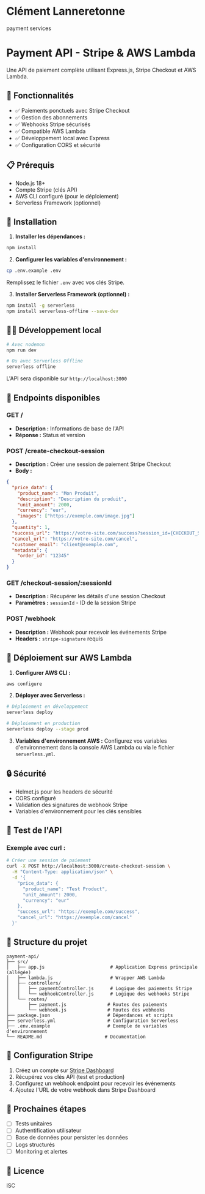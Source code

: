 # Clément Lanneretonne
payment services

# Payment API - Stripe & AWS Lambda

Une API de paiement complète utilisant Express.js, Stripe Checkout et AWS Lambda.

## 🚀 Fonctionnalités

- ✅ Paiements ponctuels avec Stripe Checkout
- ✅ Gestion des abonnements
- ✅ Webhooks Stripe sécurisés
- ✅ Compatible AWS Lambda
- ✅ Développement local avec Express
- ✅ Configuration CORS et sécurité

## 📋 Prérequis

- Node.js 18+
- Compte Stripe (clés API)
- AWS CLI configuré (pour le déploiement)
- Serverless Framework (optionnel)

## 🔧 Installation

1. **Installer les dépendances :**
```bash
npm install
```

2. **Configurer les variables d'environnement :**
```bash
cp .env.example .env
```
Remplissez le fichier `.env` avec vos clés Stripe.

3. **Installer Serverless Framework (optionnel) :**
```bash
npm install -g serverless
npm install serverless-offline --save-dev
```

## 🏃‍♂️ Développement local

```bash
# Avec nodemon
npm run dev

# Ou avec Serverless Offline
serverless offline
```

L'API sera disponible sur `http://localhost:3000`

## 📡 Endpoints disponibles

### GET /
- **Description :** Informations de base de l'API
- **Réponse :** Status et version

### POST /create-checkout-session
- **Description :** Créer une session de paiement Stripe Checkout
- **Body :**
```json
{
  "price_data": {
    "product_name": "Mon Produit",
    "description": "Description du produit",
    "unit_amount": 2000,
    "currency": "eur",
    "images": ["https://exemple.com/image.jpg"]
  },
  "quantity": 1,
  "success_url": "https://votre-site.com/success?session_id={CHECKOUT_SESSION_ID}",
  "cancel_url": "https://votre-site.com/cancel",
  "customer_email": "client@exemple.com",
  "metadata": {
    "order_id": "12345"
  }
}
```
### GET /checkout-session/:sessionId
- **Description :** Récupérer les détails d'une session Checkout
- **Paramètres :** `sessionId` - ID de la session Stripe


### POST /webhook
- **Description :** Webhook pour recevoir les événements Stripe
- **Headers :** `stripe-signature` requis

## 🚀 Déploiement sur AWS Lambda

1. **Configurer AWS CLI :**
```bash
aws configure
```

2. **Déployer avec Serverless :**
```bash
# Déploiement en développement
serverless deploy

# Déploiement en production
serverless deploy --stage prod
```

3. **Variables d'environnement AWS :**
Configurez vos variables d'environnement dans la console AWS Lambda ou via le fichier `serverless.yml`.

## 🔒 Sécurité

- Helmet.js pour les headers de sécurité
- CORS configuré
- Validation des signatures de webhook Stripe
- Variables d'environnement pour les clés sensibles

## 🧪 Test de l'API

### Exemple avec curl :

```bash
# Créer une session de paiement
curl -X POST http://localhost:3000/create-checkout-session \
  -H "Content-Type: application/json" \
  -d '{
    "price_data": {
      "product_name": "Test Product",
      "unit_amount": 2000,
      "currency": "eur"
    },
    "success_url": "https://exemple.com/success",
    "cancel_url": "https://exemple.com/cancel"
  }'
```

## 📁 Structure du projet

```
payment-api/
├── src/
│   ├── app.js                        # Application Express principale (allégée)
│   ├── lambda.js                     # Wrapper AWS Lambda
│   ├── controllers/
│   │   ├── paymentController.js      # Logique des paiements Stripe
│   │   └── webhookController.js      # Logique des webhooks Stripe
│   └── routes/
│       ├── payment.js               # Routes des paiements
│       └── webhook.js               # Routes des webhooks
├── package.json                     # Dépendances et scripts
├── serverless.yml                   # Configuration Serverless
├── .env.example                     # Exemple de variables d'environnement
└── README.md                       # Documentation
```

## 🔧 Configuration Stripe

1. Créez un compte sur [Stripe Dashboard](https://dashboard.stripe.com)
2. Récupérez vos clés API (test et production)
3. Configurez un webhook endpoint pour recevoir les événements
4. Ajoutez l'URL de votre webhook dans Stripe Dashboard

## 🎯 Prochaines étapes

- [ ] Tests unitaires
- [ ] Authentification utilisateur
- [ ] Base de données pour persister les données
- [ ] Logs structurés
- [ ] Monitoring et alertes

## 📝 Licence

ISC 
